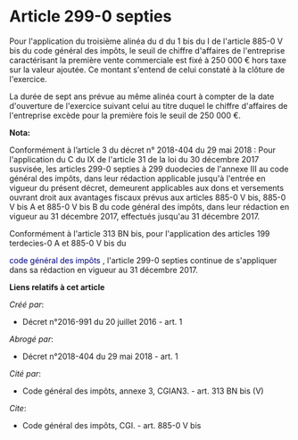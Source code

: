 # Article 299-0 septies

Pour l'application du troisième alinéa du d du 1 bis du I de l'article 885-0 V bis du code général des impôts, le seuil de
chiffre d'affaires de l'entreprise caractérisant la première vente commerciale est fixé à 250 000 € hors taxe sur la valeur
ajoutée. Ce montant s'entend de celui constaté à la clôture de l'exercice.

La durée de sept ans prévue au même alinéa court à compter de la date d'ouverture de l'exercice suivant celui au titre duquel
le chiffre d'affaires de l'entreprise excède pour la première fois le seuil de 250 000 €.

**Nota:**

Conformément à l’article 3 du décret n° 2018-404 du 29 mai 2018 : Pour l'application du C du IX de l'article 31 de la loi du
30 décembre 2017 susvisée, les articles 299-0 septies à 299 duodecies de l'annexe III au code général des impôts, dans leur
rédaction applicable jusqu'à l'entrée en vigueur du présent décret, demeurent applicables aux dons et versements ouvrant
droit aux avantages fiscaux prévus aux articles 885-0 V bis, 885-0 V bis A et 885-0 V bis B du code général des impôts, dans
leur rédaction en vigueur au 31 décembre 2017, effectués jusqu'au 31 décembre 2017.

Conformément à l'article 313 BN bis, pour l'application des articles 199 terdecies-0 A et 885-0 V bis du 

<font color="#000080">code général des impôts</font>
, l'article 299-0 septies continue de s'appliquer dans sa rédaction en vigueur au 31 décembre 2017.

**Liens relatifs à cet article**

_Créé par_:

  - Décret n°2016-991 du 20 juillet 2016 - art. 1

_Abrogé par_:

  - Décret n°2018-404 du 29 mai 2018 - art. 1

_Cité par_:

  - Code général des impôts, annexe 3, CGIAN3. - art. 313 BN bis (V)

_Cite_:

  - Code général des impôts, CGI. - art. 885-0 V bis
